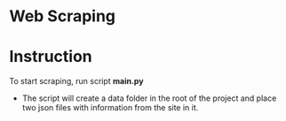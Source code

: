# Web Scraping


# Instruction
To start scraping, run script **main.py** 

- The script will create a data folder in the root of the project and place two json files with information from the site in it.
